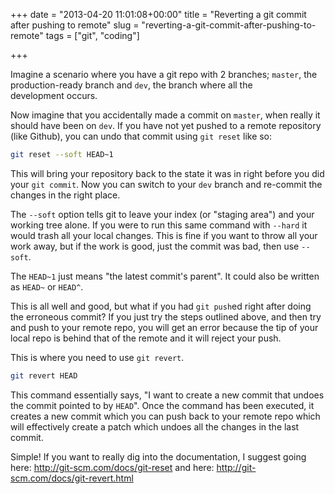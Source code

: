 +++
date = "2013-04-20 11:01:08+00:00"
title = "Reverting a git commit after pushing to remote"
slug = "reverting-a-git-commit-after-pushing-to-remote"
tags = ["git", "coding"]

+++

Imagine a scenario where you have a git repo with 2 branches; `master`, the production-ready branch and `dev`, the branch where all the development occurs.

Now imagine that you accidentally made a commit on `master`, when really it should have been on `dev`. If you have not yet pushed to a remote repository (like Github), you can undo that commit using `git reset` like so:
<!--more-->
```bash
git reset --soft HEAD~1
```

This will bring your repository back to the state it was in right before you did your `git commit`. Now you can switch to your `dev` branch and re-commit the changes in the right place.

The `--soft` option tells git to leave your index (or "staging area") and your working tree alone. If you were to run this same command with `--hard` it would trash all your local changes. This is fine if you want to throw all your work away, but if the work is good, just the commit was bad, then use `--soft`.

The `HEAD~1` just means "the latest commit's parent". It could also be written as `HEAD~` or `HEAD^`.

This is all well and good, but what if you had `git push`ed right after doing the erroneous commit? If you just try the steps outlined above, and then try and push to your remote repo, you will get an error because the tip of your local repo is behind that of the remote and it will reject your push.

This is where you need to use `git revert`.

```bash
git revert HEAD
```

This command essentially says, "I want to create a new commit that undoes the commit pointed to by `HEAD`". Once the command has been executed, it creates a new commit which you can push back to your remote repo which will effectively create a patch which undoes all the changes in the last commit.

Simple! If you want to really dig into the documentation, I suggest going here: http://git-scm.com/docs/git-reset and here: http://git-scm.com/docs/git-revert.html
